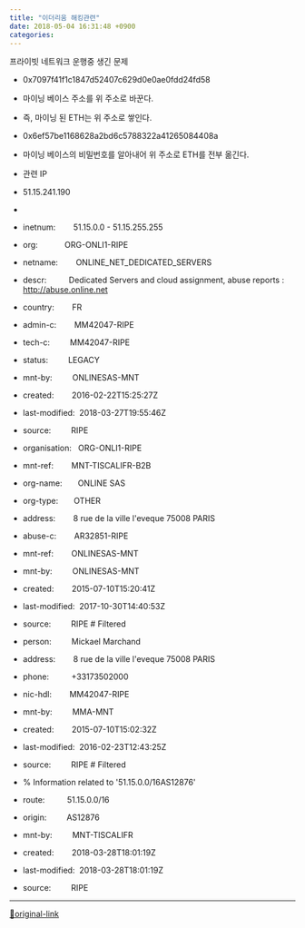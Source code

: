 ```yaml
---
title: "이더리움 해킹관련"
date: 2018-05-04 16:31:48 +0900
categories: 
---
```

  

프라이빗 네트워크 운행중 생긴 문제


- 0x7097f41f1c1847d52407c629d0e0ae0fdd24fd58
- 마이닝 베이스 주소를 위 주소로 바꾼다.
- 즉, 마이닝 된 ETH는 위 주소로 쌓인다.

- 0x6ef57be1168628a2bd6c5788322a41265084408a
- 마이닝 베이스의 비밀번호를 알아내어 위 주소로 ETH를 전부 옮긴다.

- 관련 IP
- 51.15.241.190
- 
- inetnum:        51.15.0.0 - 51.15.255.255
- org:            ORG-ONLI1-RIPE
- netname:        ONLINE_NET_DEDICATED_SERVERS
- descr:          Dedicated Servers and cloud assignment, abuse reports : http://abuse.online.net
- country:        FR
- admin-c:        MM42047-RIPE
- tech-c:         MM42047-RIPE
- status:         LEGACY
- mnt-by:         ONLINESAS-MNT
- created:        2016-02-22T15:25:27Z
- last-modified:  2018-03-27T19:55:46Z
- source:         RIPE
- organisation:   ORG-ONLI1-RIPE
- mnt-ref:        MNT-TISCALIFR-B2B
- org-name:       ONLINE SAS
- org-type:       OTHER
- address:        8 rue de la ville l'eveque 75008 PARIS
- abuse-c:        AR32851-RIPE
- mnt-ref:        ONLINESAS-MNT
- mnt-by:         ONLINESAS-MNT
- created:        2015-07-10T15:20:41Z
- last-modified:  2017-10-30T14:40:53Z
- source:         RIPE # Filtered
- person:         Mickael Marchand
- address:        8 rue de la ville l'eveque 75008 PARIS
- phone:          +33173502000
- nic-hdl:        MM42047-RIPE
- mnt-by:         MMA-MNT
- created:        2015-07-10T15:02:32Z
- last-modified:  2016-02-23T12:43:25Z
- source:         RIPE # Filtered
- % Information related to '51.15.0.0/16AS12876'
- route:          51.15.0.0/16
- origin:         AS12876
- mnt-by:         MNT-TISCALIFR
- created:        2018-03-28T18:01:19Z
- last-modified:  2018-03-28T18:01:19Z
- source:         RIPE






***
[🔗original-link](http://www.mins01.com/mh/tech/read/1158)